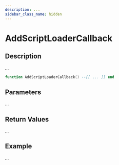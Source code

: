 ```yaml
---
description: ...
sidebar_class_name: hidden
---
```


# AddScriptLoaderCallback

## Description

...

```lua
function AddScriptLoaderCallback() --[[ ... ]] end
```

## Parameters

...

## Return Values

...

## Example

...

